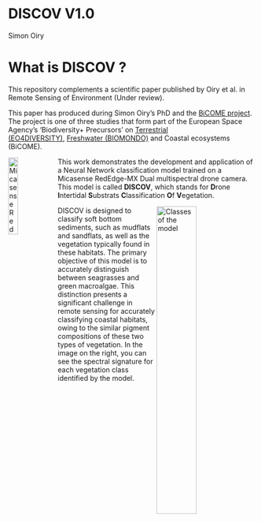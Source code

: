 # DISCOV V1.0
Simon Oiry

# What is DISCOV ?

This repository complements a scientific paper published by Oiry et
al. in Remote Sensing of Environment (Under review).

This paper has produced during Simon Oiry’s PhD and the [BiCOME
project](https://bicome.info). The project is one of three studies that
form part of the European Space Agency’s ‘Biodiversity+ Precursors’
on [Terrestrial
(EO4DIVERSITY)](https://www.eo4diversity.info/), [Freshwater
(BIOMONDO)](https://www.biomondo.info/) and Coastal ecosystems (BiCOME).

<div>

<img src="Data/figs/Micasense_Dual_MX.png" style="float: left; width: 20%;" title="Micasense RedEdge-MX Dual">

This work demonstrates the development and application of a Neural
Network classification model trained on a Micasense RedEdge-MX Dual
multispectral drone camera. This model is called **DISCOV**, which
stands for **D**rone **I**ntertidal **S**ubstrats **C**lassification
**O**f **V**egetation.

</div>

<img src="Data/figs/Figure2.jpg" width="40%" align="right"
title="Classes of the model">

DISCOV is designed to classify soft bottom sediments, such as mudflats
and sandflats, as well as the vegetation typically found in these
habitats. The primary objective of this model is to accurately
distinguish between seagrasses and green macroalgae. This distinction
presents a significant challenge in remote sensing for accurately
classifying coastal habitats, owing to the similar pigment compositions
of these two types of vegetation. In the image on the right, you can see
the spectral signature for each vegetation class identified by the
model.
